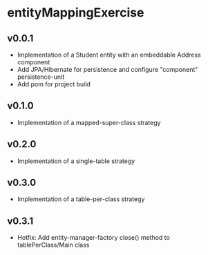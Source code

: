 # entityMappingExercise
## v0.0.1
* Implementation of a Student entity with an embeddable Address component
* Add JPA/Hibernate for persistence and configure "component" persistence-unit
* Add pom for project build

## v0.1.0
* Implementation of a mapped-super-class strategy

## v0.2.0
* Implementation of a single-table strategy

## v0.3.0
* Implementation of a table-per-class strategy

## v0.3.1
* Hotfix: Add entity-manager-factory close() method to tablePerClass/Main class
